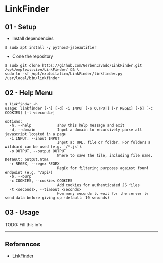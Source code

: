 # LinkFinder

## 01 - Setup

- Install dependencies

`$ sudo apt install -y python3-jsbeautifier`

- Clone the repository

```
$ sudo git clone https://github.com/GerbenJavado/LinkFinder.git /opt/exploitation/LinkFinder/ && \
sudo ln -sf /opt/exploitation/LinkFinder/linkfinder.py /usr/local/bin/linkfinder
```

## 02 - Help Menu

```
$ linkfinder -h
usage: linkfinder [-h] [-d] -i INPUT [-o OUTPUT] [-r REGEX] [-b] [-c COOKIES] [-t <seconds>]

options:
  -h, --help            show this help message and exit
  -d, --domain          Input a domain to recursively parse all javascript located in a page
  -i INPUT, --input INPUT
                        Input a: URL, file or folder. For folders a wildcard can be used (e.g. '/*.js').
  -o OUTPUT, --output OUTPUT
                        Where to save the file, including file name. Default: output.html
  -r REGEX, --regex REGEX
                        RegEx for filtering purposes against found endpoint (e.g. ^/api/)
  -b, --burp
  -c COOKIES, --cookies COOKIES
                        Add cookies for authenticated JS files
  -t <seconds>, --timeout <seconds>
                        How many seconds to wait for the server to send data before giving up (default: 10 seconds)
```

## 03 - Usage

TODO: Fill this info

---
## References

- [LinkFinder](https://github.com/GerbenJavado/LinkFinder)